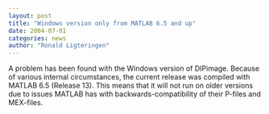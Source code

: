 ```yaml
---
layout: post
title: "Windows version only from MATLAB 6.5 and up"
date: 2004-07-01
categories: news
author: "Ronald Ligteringen"
---
```


A problem has been found with the Windows version of DIPimage. Because of various internal circumstances,
the current release was compiled with MATLAB 6.5 (Release 13). This means that it will not run on older
versions due to issues MATLAB has with backwards-compatibility of their P-files and MEX-files.
